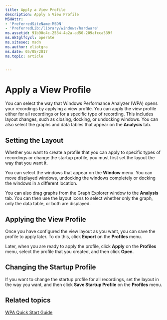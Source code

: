 ```yaml
---
title: Apply a View Profile
description: Apply a View Profile
MSHAttr:
- 'PreferredSiteName:MSDN'
- 'PreferredLib:/library/windows/hardware'
ms.assetid: 91b90c4c-2534-4a2a-ad50-209afcca539f
ms.mktglfcycl: operate
ms.sitesec: msdn
ms.author: eliotgra
ms.date: 05/05/2017
ms.topic: article


---
```


# Apply a View Profile


You can select the way that Windows Performance Analyzer (WPA) opens your recordings by applying a view profile. You can apply the view profile either for all recordings or for a specific type of recording. This includes layout changes, such as closing, docking, or undocking windows. You can also select the graphs and data tables that appear on the **Analysis** tab.

## Setting the Layout


Whether you want to create a profile that you can apply to specific types of recordings or change the startup profile, you must first set the layout the way that you want it.

You can select the windows that appear on the **Window** menu. You can move displayed windows, undocking the windows completely or docking the windows in a different location.

You can also drag graphs from the Graph Explorer window to the **Analysis** tab. You can then use the layout icons to select whether only the graph, only the data table, or both are displayed.

## Applying the View Profile


Once you have configured the view layout as you want, you can save the profile to apply later. To do this, click **Export** on the **Profiles** menu.

Later, when you are ready to apply the profile, click **Apply** on the **Profiles** menu, select the profile that you created, and then click **Open**.

## Changing the Startup Profile


If you want to change the startup profile for all recordings, set the layout in the way you want, and then click **Save Startup Profile** on the **Profiles** menu.

## Related topics


[WPA Quick Start Guide](wpa-quick-start-guide.md)

 

 







